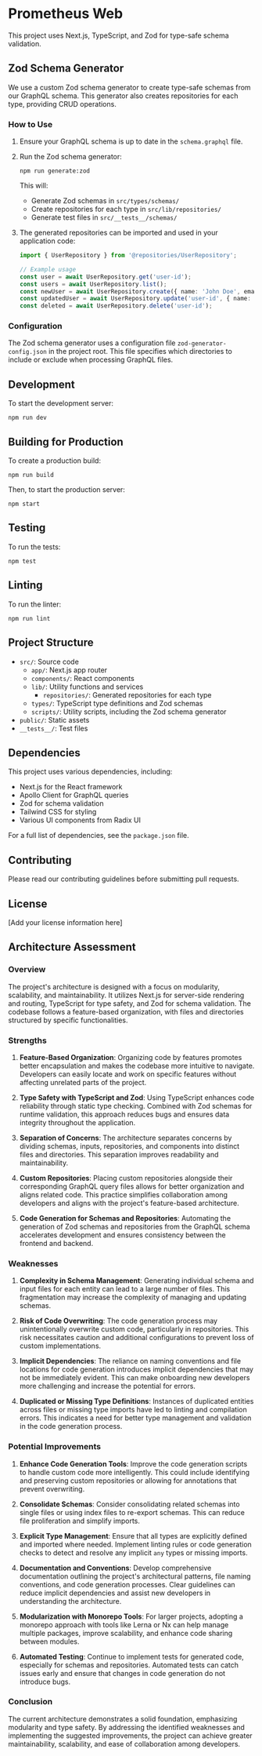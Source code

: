 # Prometheus Web

This project uses Next.js, TypeScript, and Zod for type-safe schema validation.

## Zod Schema Generator

We use a custom Zod schema generator to create type-safe schemas from our GraphQL schema. This generator also creates repositories for each type, providing CRUD operations.

### How to Use

1. Ensure your GraphQL schema is up to date in the `schema.graphql` file.

2. Run the Zod schema generator:

   ```
   npm run generate:zod
   ```

   This will:
   - Generate Zod schemas in `src/types/schemas/`
   - Create repositories for each type in `src/lib/repositories/`
   - Generate test files in `src/__tests__/schemas/`

3. The generated repositories can be imported and used in your application code:

   ```typescript
   import { UserRepository } from '@repositories/UserRepository';

   // Example usage
   const user = await UserRepository.get('user-id');
   const users = await UserRepository.list();
   const newUser = await UserRepository.create({ name: 'John Doe', email: 'john@example.com' });
   const updatedUser = await UserRepository.update('user-id', { name: 'Jane Doe' });
   const deleted = await UserRepository.delete('user-id');
   ```

### Configuration

The Zod schema generator uses a configuration file `zod-generator-config.json` in the project root. This file specifies which directories to include or exclude when processing GraphQL files.

## Development

To start the development server:

```
npm run dev
```

## Building for Production

To create a production build:

```
npm run build
```

Then, to start the production server:

```
npm start
```

## Testing

To run the tests:

```
npm test
```

## Linting

To run the linter:

```
npm run lint
```

## Project Structure

- `src/`: Source code
  - `app/`: Next.js app router
  - `components/`: React components
  - `lib/`: Utility functions and services
    - `repositories/`: Generated repositories for each type
  - `types/`: TypeScript type definitions and Zod schemas
  - `scripts/`: Utility scripts, including the Zod schema generator
- `public/`: Static assets
- `__tests__/`: Test files

## Dependencies

This project uses various dependencies, including:

- Next.js for the React framework
- Apollo Client for GraphQL queries
- Zod for schema validation
- Tailwind CSS for styling
- Various UI components from Radix UI

For a full list of dependencies, see the `package.json` file.

## Contributing

Please read our contributing guidelines before submitting pull requests.

## License

[Add your license information here]

## Architecture Assessment

### Overview

The project's architecture is designed with a focus on modularity, scalability, and maintainability. It utilizes Next.js for server-side rendering and routing, TypeScript for type safety, and Zod for schema validation. The codebase follows a feature-based organization, with files and directories structured by specific functionalities.

### Strengths

1. **Feature-Based Organization**: Organizing code by features promotes better encapsulation and makes the codebase more intuitive to navigate. Developers can easily locate and work on specific features without affecting unrelated parts of the project.

2. **Type Safety with TypeScript and Zod**: Using TypeScript enhances code reliability through static type checking. Combined with Zod schemas for runtime validation, this approach reduces bugs and ensures data integrity throughout the application.

3. **Separation of Concerns**: The architecture separates concerns by dividing schemas, inputs, repositories, and components into distinct files and directories. This separation improves readability and maintainability.

4. **Custom Repositories**: Placing custom repositories alongside their corresponding GraphQL query files allows for better organization and aligns related code. This practice simplifies collaboration among developers and aligns with the project's feature-based architecture.

5. **Code Generation for Schemas and Repositories**: Automating the generation of Zod schemas and repositories from the GraphQL schema accelerates development and ensures consistency between the frontend and backend.

### Weaknesses

1. **Complexity in Schema Management**: Generating individual schema and input files for each entity can lead to a large number of files. This fragmentation may increase the complexity of managing and updating schemas.

2. **Risk of Code Overwriting**: The code generation process may unintentionally overwrite custom code, particularly in repositories. This risk necessitates caution and additional configurations to prevent loss of custom implementations.

3. **Implicit Dependencies**: The reliance on naming conventions and file locations for code generation introduces implicit dependencies that may not be immediately evident. This can make onboarding new developers more challenging and increase the potential for errors.

4. **Duplicated or Missing Type Definitions**: Instances of duplicated entities across files or missing type imports have led to linting and compilation errors. This indicates a need for better type management and validation in the code generation process.

### Potential Improvements

1. **Enhance Code Generation Tools**: Improve the code generation scripts to handle custom code more intelligently. This could include identifying and preserving custom repositories or allowing for annotations that prevent overwriting.

2. **Consolidate Schemas**: Consider consolidating related schemas into single files or using index files to re-export schemas. This can reduce file proliferation and simplify imports.

3. **Explicit Type Management**: Ensure that all types are explicitly defined and imported where needed. Implement linting rules or code generation checks to detect and resolve any implicit `any` types or missing imports.

4. **Documentation and Conventions**: Develop comprehensive documentation outlining the project's architectural patterns, file naming conventions, and code generation processes. Clear guidelines can reduce implicit dependencies and assist new developers in understanding the architecture.

5. **Modularization with Monorepo Tools**: For larger projects, adopting a monorepo approach with tools like Lerna or Nx can help manage multiple packages, improve scalability, and enhance code sharing between modules.

6. **Automated Testing**: Continue to implement tests for generated code, especially for schemas and repositories. Automated tests can catch issues early and ensure that changes in code generation do not introduce bugs.

### Conclusion

The current architecture demonstrates a solid foundation, emphasizing modularity and type safety. By addressing the identified weaknesses and implementing the suggested improvements, the project can achieve greater maintainability, scalability, and ease of collaboration among developers.
